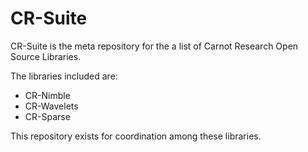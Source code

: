 # CR-Suite

CR-Suite is the meta repository for the
a list of Carnot Research Open Source Libraries.

The libraries included are:
- CR-Nimble
- CR-Wavelets
- CR-Sparse


This repository exists for coordination among these libraries.